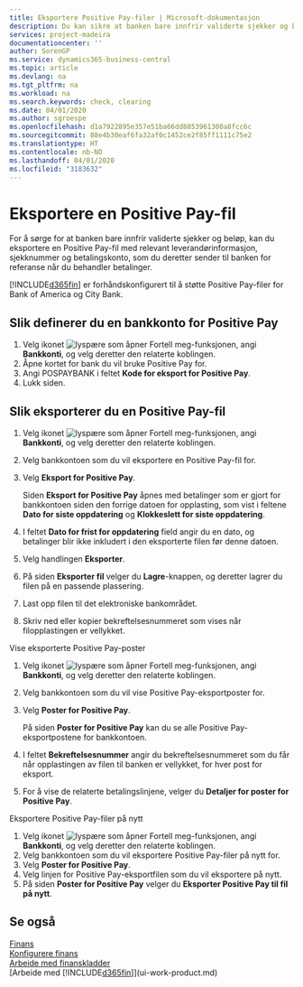 ```yaml
---
title: Eksportere Positive Pay-filer | Microsoft-dokumentasjon
description: Du kan sikre at banken bare innfrir validerte sjekker og beløp, ved å eksportere en Positive Pay-fil som inneholder leverandør-og betalingsinformasjon.
services: project-madeira
documentationcenter: ''
author: SorenGP
ms.service: dynamics365-business-central
ms.topic: article
ms.devlang: na
ms.tgt_pltfrm: na
ms.workload: na
ms.search.keywords: check, clearing
ms.date: 04/01/2020
ms.author: sgroespe
ms.openlocfilehash: d1a7922895e357e51ba66dd8853961300a8fcc6c
ms.sourcegitcommit: 88e4b30eaf6fa32af0c1452ce2f85ff1111c75e2
ms.translationtype: HT
ms.contentlocale: nb-NO
ms.lasthandoff: 04/01/2020
ms.locfileid: "3183632"
---
```

# <a name="export-a-positive-pay-file"></a>Eksportere en Positive Pay-fil
For å sørge for at banken bare innfrir validerte sjekker og beløp, kan du eksportere en Positive Pay-fil med relevant leverandørinformasjon, sjekknummer og betalingskonto, som du deretter sender til banken for referanse når du behandler betalinger.

[!INCLUDE[d365fin](includes/d365fin_md.md)] er forhåndskonfigurert til å støtte Positive Pay-filer for Bank of America og City Bank.

## <a name="to-set-up-a-bank-account-for-positive-pay"></a>Slik definerer du en bankkonto for Positive Pay
1. Velg ikonet ![lyspære som åpner Fortell meg-funksjonen](media/ui-search/search_small.png "Fortell hva du vil gjøre"), angi **Bankkonti**, og velg deretter den relaterte koblingen.
2. Åpne kortet for bank du vil bruke Positive Pay for.
3. Angi POSPAYBANK i feltet **Kode for eksport for Positive Pay**.
4. Lukk siden.

## <a name="to-export-a-positive-pay-file"></a>Slik eksporterer du en Positive Pay-fil
1. Velg ikonet ![lyspære som åpner Fortell meg-funksjonen](media/ui-search/search_small.png "Fortell hva du vil gjøre"), angi **Bankkonti**, og velg deretter den relaterte koblingen.
2. Velg bankkontoen som du vil eksportere en Positive Pay-fil for.
3. Velg **Eksport for Positive Pay**.

    Siden **Eksport for Positive Pay** åpnes med betalinger som er gjort for bankkontoen siden den forrige datoen for opplasting, som vist i feltene **Dato for siste oppdatering** og **Klokkeslett for siste oppdatering**.
4. I feltet **Dato for frist for oppdatering** field angir du en dato, og betalinger blir ikke inkludert i den eksporterte filen før denne datoen.
5. Velg handlingen **Eksporter**.
6. På siden **Eksporter fil** velger du **Lagre**-knappen, og deretter lagrer du filen på en passende plassering.
7. Last opp filen til det elektroniske bankområdet.
8. Skriv ned eller kopier bekreftelsesnummeret som vises når filopplastingen er vellykket.

Vise eksporterte Positive Pay-poster

1. Velg ikonet ![lyspære som åpner Fortell meg-funksjonen](media/ui-search/search_small.png "Fortell hva du vil gjøre"), angi **Bankkonti**, og velg deretter den relaterte koblingen.
2. Velg bankkontoen som du vil vise Positive Pay-eksportposter for.
3. Velg **Poster for Positive Pay**.

    På siden **Poster for Positive Pay** kan du se alle Positive Pay-eksportpostene for bankkontoen.
4. I feltet **Bekreftelsesnummer** angir du bekreftelsesnummeret som du får når opplastingen av filen til banken er vellykket, for hver post for eksport.
5. For å vise de relaterte betalingslinjene, velger du **Detaljer for poster for Positive Pay**.

Eksportere Positive Pay-filer på nytt

1. Velg ikonet ![lyspære som åpner Fortell meg-funksjonen](media/ui-search/search_small.png "Fortell hva du vil gjøre"), angi **Bankkonti**, og velg deretter den relaterte koblingen.
2. Velg bankkontoen som du vil eksportere Positive Pay-filer på nytt for.
3. Velg **Poster for Positive Pay**.
4. Velg linjen for Positive Pay-eksportfilen som du vil eksportere på nytt.
5. På siden **Poster for Positive Pay** velger du **Eksporter Positive Pay til fil på nytt**.

## <a name="see-also"></a>Se også
[Finans](finance.md)  
[Konfigurere finans](finance-setup-finance.md)  
[Arbeide med finanskladder](ui-work-general-journals.md)  
[Arbeide med [!INCLUDE[d365fin](includes/d365fin_md.md)]](ui-work-product.md)

